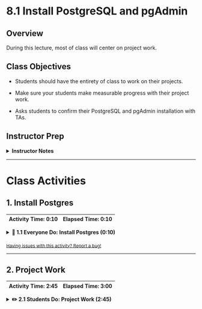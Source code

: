 # 8.1 Install PostgreSQL and pgAdmin

## Overview

During this lecture, most of class will center on project work.

## Class Objectives

* Students should have the entirety of class to work on their projects.

* Make sure your students make measurable progress with their project work.

* Asks students to confirm their PostgreSQL and pgAdmin installation with TAs.

## Instructor Prep

<details>
  <summary><strong>Instructor Notes</strong></summary>

Today's class is primarily a project work day. However, this is a great time to have students verify their PostgreSQL and pgAdmin installation. There are often errors when installing new tools, so checking them early will set up the class for success when they reach the SQL unit.

* The Data Team is always on the lookout for awesome student projects. If one or more of the groups in your class submit an exceptional project that you feel would make a great example, please submit it using [the Data - Awesome Project Examples form](https://docs.google.com/forms/d/e/1FAIpQLScWybmWGqZ0LLLG5MTfk2i1F484oxSFE93Kb2Nk0AslT4guiA/viewform?usp=sf_link)!

* Please reference our [Student FAQ](../../../05-Instructor-Resources/README.md#unit-07-project-1)) for answers to questions frequently asked by students of this program. If you have any recommendations for additional questions, feel free to log an issue or a pull request with your desired additions.

</details>

- - -

# Class Activities

## 1. Install Postgres

| Activity Time:       0:10 |  Elapsed Time:      0:10  |
|---------------------------|---------------------------|

<details>
  <summary><strong>🎉 1.1 Everyone Do: Install Postgres (0:10)</strong></summary>

* **Files:**

  * [pgAdmin_and_Postgres_for_Mac.md](Activities/01-Evr_Installations/Resources/pgAdmin_and_Postgres_for_Mac.md)

  * [pgAdmin_and_Postgres_for_Windows.md](Activities/01-Evr_Installations/Resources/pgAdmin_and_Postgres_for_Windows.md)

  * [Installation videos for Mac and Windows](https://github.com/coding-boot-camp/DataViz-Lesson-Plans/blob/copyedit/issue-2964/sql-day-1/01-Lesson-Plans/09-SQL/VideoGuide.md)

* Announce to the class that they will need to install a coding environment capable of executing SQL queries.

* Slack out the supplemental guides for students to use for installing pgAdmin and Postgres on their machines.

* Explain to the class that the installations are identical save for the visual components.

* Begin walking the class through the installation, explaining each step as you go:

  * Visit the download link for [PostgreSQL](https://www.enterprisedb.com/downloads/postgres-postgresql-downloads) and select the operating system appropriate for your machine.

  * After the file has been downloaded, Mac users will click on the `postgresql-11.1-1-osx` file.

    ![postgresql-11.1-1-osx.png](Images/postgresql-11.1-1-osx.png)

  * Windows users will click on the `postgresql-11.1-1-windows-x64.exe` file.

    ![postgresql-11.1-1-windows-x64.exe](Images/postgresql-11.1-1-windows-x64.png)

  * Navigate through the Setup Wizard and install PostgreSQL. The default location is: `/Library/PostgreSQL/11`.

  * Select the components to be installed. **Be sure to un-check `Stack Builder`**.

  * Mac users will see the following window:

    ![stack_builder_mac.png](Images/stack_builder_mac.png)

  * Windows users will see the following window:

    ![stack_builder_pc.png](Images/stack_builder_pc.png)

  * Next, add your Data Directory. The default location is: `/Library/PostgreSQL/11/data`.

  * When prompted, enter a password. **Be sure to record this password for future use.**

  * Set default port as `5432` and in the Advanced Options, locale can be set as `[Default locale]`.

  * The final screen will be the `Pre Installation Summary`.

  * Once the installation is complete, Mac users will find a folder in their Applications with these files:

    ![PostgreSQL_folder.png](Images/PostgreSQL_folder.png)

  * Windows users will be able to access the same files by clicking the start menu on their computer and scrolling to the `Postgres 11` folder.

    ![windows_files.png](Images/windows_files.png)

* Open pgAdmin, which will open in a new browser tab, and verify that everyone is connected to a local Postgres server before moving on to the next activity.

  ![pgAdmin_browser.png](Images/pgAdmin_browser.png)

  * Students will need to input their password to connect to the server.

    ![server_connect](Images/server_connect.png)

  * **Note:** If the computer seems non-responsive when starting pgAdmin, quickly reboot the machine and try again.

* Make sure that everyone has Postgres installed and a server running before continuing the lesson.

</details>

<sub>[Having issues with this activity? Report a bug!](https://form.jotform.com/93104673884161?activityTitle=1.%20Install%20Postgres&lessonTitle=Install%20PostgreSQL%20and%20pgAdmin&lessonNumber=8.1)</sub>

- - -

## 2. Project Work

| Activity Time:       2:45 |  Elapsed Time:      3:00  |
|---------------------------|---------------------------|

<details>
  <summary><strong>✏️ 2.1 Students Do: Project Work (2:45)</strong></summary>

* Students have the rest of class time to work on their projects.

</details>
